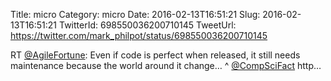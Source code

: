 Title: micro
Category: micro
Date: 2016-02-13T16:51:21
Slug: 2016-02-13T16:51:21
TwitterId: 698550036200710145
TweetUrl: https://twitter.com/mark_philpot/status/698550036200710145

RT [@AgileFortune](https://twitter.com/AgileFortune): Even if code is perfect when released, it still needs maintenance because the world around it change… ^ [@CompSciFact](https://twitter.com/CompSciFact) http…